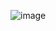 ![image](https://user-images.githubusercontent.com/94214820/198017214-57d41949-0990-448c-9a3e-e3ed12a5e102.png)
